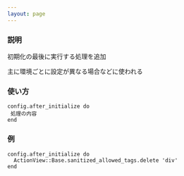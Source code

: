 ```yaml
---
layout: page
---
```

### 説明
初期化の最後に実行する処理を追加

主に環境ごとに設定が異なる場合などに使われる

### 使い方
    config.after_initialize do
     処理の内容
    end

### 例
    config.after_initialize do
      ActionView::Base.sanitized_allowed_tags.delete 'div'
    end